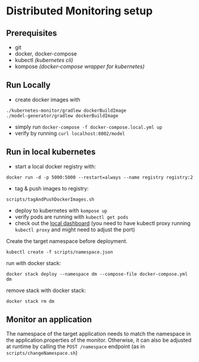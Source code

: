 # Distributed Monitoring setup

## Prerequisites
* git
* docker, docker-compose
* kubectl *(kubernetes cli)*
* kompose *(docker-compose wrapper for kubernetes)*

## Run Locally
* create docker images with
```
./kubernetes-monitor/gradlew dockerBuildImage
./model-generator/gradlew dockerBuildImage
```
* simply run `docker-compose -f docker-compose.local.yml up`
* verify by running `curl localhost:8002/model`

## Run in local kubernetes
* start a local docker registry with: 
```
docker run -d -p 5000:5000 --restart=always --name registry registry:2
```
* tag & push images to registry:
```
scripts/tagAndPushDockerImages.sh
```
* deploy to kubernetes with `kompose up`
* verify pods are running with `kubectl get pods`
* check out the [local dashboard](http://127.0.0.1:8001/api/v1/namespaces/kube-system/services/https:kubernetes-dashboard:/proxy)
(you need to have kubectl proxy running `kubectl proxy` and might need to adjust the port)

Create the target namespace before deployment.
```
kubectl create -f scripts/namespace.json
```

run with docker stack:
```
docker stack deploy --namespace dm --compose-file docker-compose.yml dm
```
remove stack with docker stack:
```
docker stack rm dm
```

## Monitor an application
The namespace of the target application needs to match the namespace in the application.properties of the monitor.
Otherwise, it can also be adjusted at runtime by calling the `POST /namespace` endpoint (as in `scripts/changeNamespace.sh`)